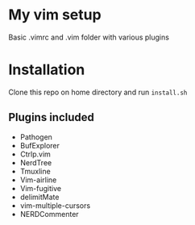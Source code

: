 # My vim setup
Basic .vimrc and .vim folder with various plugins

# Installation
Clone this repo on home directory and run `install.sh`

## Plugins included
- Pathogen
- BufExplorer
- Ctrlp.vim
- NerdTree
- Tmuxline
- Vim-airline
- Vim-fugitive
- delimitMate
- vim-multiple-cursors
- NERDCommenter
